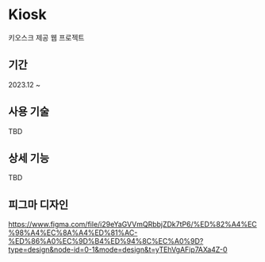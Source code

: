 # Kiosk
키오스크 제공 웹 프로젝트 

## 기간
2023.12 ~

## 사용 기술
TBD

## 상세 기능
TBD

## 피그마 디자인 
https://www.figma.com/file/i29eYaGVVmQRbbjZDk7tP6/%ED%82%A4%EC%98%A4%EC%8A%A4%ED%81%AC-%ED%86%A0%EC%9D%B4%ED%94%8C%EC%A0%9D?type=design&node-id=0-1&mode=design&t=yTEhVgAFip7AXa4Z-0
